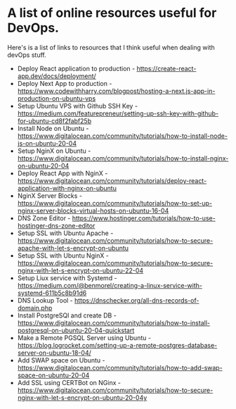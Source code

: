 # A list of online resources useful for DevOps.


Here's is a list of links to resources that I think useful when dealing with devOps stuff.

- Deploy React application to production - 
https://create-react-app.dev/docs/deployment/
- Deploy Next App to production - https://www.codewithharry.com/blogpost/hosting-a-next.js-app-in-production-on-ubuntu-vps
- Setup Ubuntu VPS with Github SSH Key - https://medium.com/featurepreneur/setting-up-ssh-key-with-github-for-ubuntu-cd8f2fabf25b
- Install Node on Ubuntu - https://www.digitalocean.com/community/tutorials/how-to-install-node-js-on-ubuntu-20-04
- Setup NginX on Ubuntu - https://www.digitalocean.com/community/tutorials/how-to-install-nginx-on-ubuntu-20-04
- Deploy React App with NginX - https://www.digitalocean.com/community/tutorials/deploy-react-application-with-nginx-on-ubuntu
- NginX Server Blocks - https://www.digitalocean.com/community/tutorials/how-to-set-up-nginx-server-blocks-virtual-hosts-on-ubuntu-16-04
- DNS Zone Editor - https://www.hostinger.com/tutorials/how-to-use-hostinger-dns-zone-editor
- Setup SSL with Ubuntu Apache - https://www.digitalocean.com/community/tutorials/how-to-secure-apache-with-let-s-encrypt-on-ubuntu
- Setup SSL with Ubuntu NginX - https://www.digitalocean.com/community/tutorials/how-to-secure-nginx-with-let-s-encrypt-on-ubuntu-22-04
- Setup Liux service with Systemd - https://medium.com/@benmorel/creating-a-linux-service-with-systemd-611b5c8b91d6
- DNS Lookup Tool - https://dnschecker.org/all-dns-records-of-domain.php
- Install PostgreSQl and create DB - https://www.digitalocean.com/community/tutorials/how-to-install-postgresql-on-ubuntu-20-04-quickstart
- Make a Remote PGSQL Server using Ubuntu - https://blog.logrocket.com/setting-up-a-remote-postgres-database-server-on-ubuntu-18-04/
- Add SWAP space on Ubuntu - https://www.digitalocean.com/community/tutorials/how-to-add-swap-space-on-ubuntu-20-04
- Add SSL using CERTBot on NGinx - https://www.digitalocean.com/community/tutorials/how-to-secure-nginx-with-let-s-encrypt-on-ubuntu-20-04y
